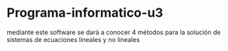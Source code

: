 # Programa-informatico-u3
mediante este software se dará a conocer 4 métodos para la solución de sistemas de ecuaciones lineales y no lineales 
